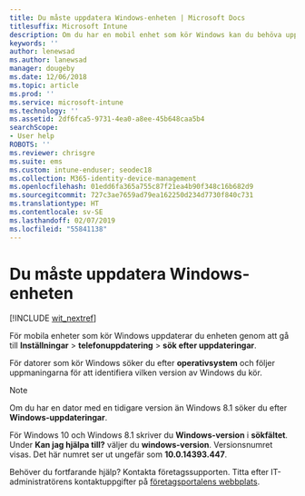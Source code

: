 ```yaml
---
title: Du måste uppdatera Windows-enheten | Microsoft Docs
titlesuffix: Microsoft Intune
description: Om du har en mobil enhet som kör Windows kan du behöva uppdatera enheten.
keywords: ''
author: lenewsad
ms.author: lanewsad
manager: dougeby
ms.date: 12/06/2018
ms.topic: article
ms.prod: ''
ms.service: microsoft-intune
ms.technology: ''
ms.assetid: 2df6fca5-9731-4ea0-a8ee-45b648caa5b4
searchScope:
- User help
ROBOTS: ''
ms.reviewer: chrisgre
ms.suite: ems
ms.custom: intune-enduser; seodec18
ms.collection: M365-identity-device-management
ms.openlocfilehash: 01edd6fa365a755c87f21ea4b90f348c16b682d9
ms.sourcegitcommit: 727c3ae7659ad79ea162250d234d7730f840c731
ms.translationtype: HT
ms.contentlocale: sv-SE
ms.lasthandoff: 02/07/2019
ms.locfileid: "55841138"
---
```

# <a name="you-need-to-update-your-windows-device"></a>Du måste uppdatera Windows-enheten

[!INCLUDE [wit_nextref](includes/end-user-os-update-guidance.md)]

För mobila enheter som kör Windows uppdaterar du enheten genom att gå till **Inställningar** > **telefonuppdatering** > **sök efter uppdateringar**.

För datorer som kör Windows söker du efter **operativsystem** och följer uppmaningarna för att identifiera vilken version av Windows du kör.

> [!Note]
> Om du har en dator med en tidigare version än Windows 8.1 söker du efter **Windows-uppdateringar**.

För Windows 10 och Windows 8.1 skriver du __Windows-version__ i __sökfältet__. Under __Kan jag hjälpa till?__ väljer du __windows-version__. Versionsnumret visas. Det här numret ser ut ungefär som __10.0.14393.447__.

Behöver du fortfarande hjälp? Kontakta företagssupporten. Titta efter IT-administratörens kontaktuppgifter på [företagsportalens webbplats](https://go.microsoft.com/fwlink/?linkid=2010980).
